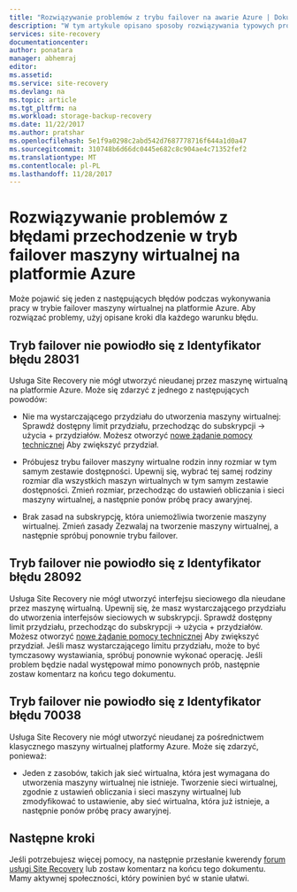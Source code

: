 ```yaml
---
title: "Rozwiązywanie problemów z trybu failover na awarie Azure | Dokumentacja firmy Microsoft"
description: "W tym artykule opisano sposoby rozwiązywania typowych problemów w przypadku awarii na platformie Azure"
services: site-recovery
documentationcenter: 
author: ponatara
manager: abhemraj
editor: 
ms.assetid: 
ms.service: site-recovery
ms.devlang: na
ms.topic: article
ms.tgt_pltfrm: na
ms.workload: storage-backup-recovery
ms.date: 11/22/2017
ms.author: pratshar
ms.openlocfilehash: 5e1f9a0298c2abd542d7687778716f644a1d0a47
ms.sourcegitcommit: 310748b6d66dc0445e682c8c904ae4c71352fef2
ms.translationtype: MT
ms.contentlocale: pl-PL
ms.lasthandoff: 11/28/2017
---
```

# <a name="troubleshoot-errors-when-failing-over-a-virtual-machine-to-azure"></a>Rozwiązywanie problemów z błędami przechodzenie w tryb failover maszyny wirtualnej na platformie Azure
Może pojawić się jeden z następujących błędów podczas wykonywania pracy w trybie failover maszyny wirtualnej na platformie Azure. Aby rozwiązać problemy, użyj opisane kroki dla każdego warunku błędu.


## <a name="failover-failed-with-error-id-28031"></a>Tryb failover nie powiodło się z Identyfikator błędu 28031

Usługa Site Recovery nie mógł utworzyć nieudanej przez maszynę wirtualną na platformie Azure. Może się zdarzyć z jednego z następujących powodów:

* Nie ma wystarczającego przydziału do utworzenia maszyny wirtualnej: Sprawdź dostępny limit przydziału, przechodząc do subskrypcji -> użycia + przydziałów. Możesz otworzyć [nowe żądanie pomocy technicznej](http://aka.ms/getazuresupport) Aby zwiększyć przydział.
     
* Próbujesz trybu failover maszyny wirtualne rodzin inny rozmiar w tym samym zestawie dostępności. Upewnij się, wybrać tej samej rodziny rozmiar dla wszystkich maszyn wirtualnych w tym samym zestawie dostępności. Zmień rozmiar, przechodząc do ustawień obliczania i sieci maszyny wirtualnej, a następnie ponów próbę pracy awaryjnej.
  
* Brak zasad na subskrypcję, która uniemożliwia tworzenie maszyny wirtualnej. Zmień zasady Zezwalaj na tworzenie maszyny wirtualnej, a następnie spróbuj ponownie trybu failover. 

## <a name="failover-failed-with-error-id-28092"></a>Tryb failover nie powiodło się z Identyfikator błędu 28092

Usługa Site Recovery nie mógł utworzyć interfejsu sieciowego dla nieudane przez maszynę wirtualną. Upewnij się, że masz wystarczającego przydziału do utworzenia interfejsów sieciowych w subskrypcji. Sprawdź dostępny limit przydziału, przechodząc do subskrypcji -> użycia + przydziałów. Możesz otworzyć [nowe żądanie pomocy technicznej](http://aka.ms/getazuresupport) Aby zwiększyć przydział. Jeśli masz wystarczającego limitu przydziału, może to być tymczasowy wystawiania, spróbuj ponownie wykonać operację. Jeśli problem będzie nadal występował mimo ponownych prób, następnie zostaw komentarz na końcu tego dokumentu.  

## <a name="failover-failed-with-error-id-70038"></a>Tryb failover nie powiodło się z Identyfikator błędu 70038

Usługa Site Recovery nie mógł utworzyć nieudanej za pośrednictwem klasycznego maszyny wirtualnej platformy Azure. Może się zdarzyć, ponieważ:

* Jeden z zasobów, takich jak sieć wirtualna, która jest wymagana do utworzenia maszyny wirtualnej nie istnieje. Tworzenie sieci wirtualnej, zgodnie z ustawień obliczania i sieci maszyny wirtualnej lub zmodyfikować to ustawienie, aby sieć wirtualna, która już istnieje, a następnie ponów próbę pracy awaryjnej. 


## <a name="next-steps"></a>Następne kroki

Jeśli potrzebujesz więcej pomocy, na następnie przesłanie kwerendy [forum usługi Site Recovery](https://social.msdn.microsoft.com/Forums/azure/home?forum=hypervrecovmgr) lub zostaw komentarz na końcu tego dokumentu. Mamy aktywnej społeczności, który powinien być w stanie ułatwi.